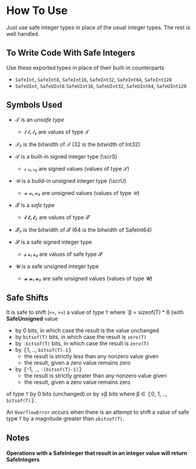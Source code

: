 # How To Use

Just use safe integer types in place of the usual integer types.  The rest is well handled.

## To Write Code With Safe Integers

Use these exported types in place of their built-in counterparts
- `SafeInt`, `SafeInt8`, `SafeInt16`, `SafeInt32`, `SafeInt64`, `SafeInt128`
- `SafeUInt`, `SafeUInt8` `SafeUInt16`, `SafeUInt32`, `SafeUInt64`, `SafeUInt128`

## Symbols Used

- 𝒯  is an _unsafe type_
    - 𝓉  𝓉₁  𝓉₂ are values of type 𝒯

- 𝒯ᵦ is the bitwidth of 𝒯 (32 is the bitwidth of Int32) 

- 𝒮 is a built-in signed integer type (\scrS)
    - 𝓈  𝓈₁  𝓈₂ are signed values (values of type 𝒮)

- 𝒰 is a build-in unsigned integer type (\scrU)
    - 𝓊  𝓊₁  𝓊₂ are unsigned values (values of type 𝒰)


- 𝓣  is a _safe type_
    - 𝓽  𝓽₁  𝓽₂ are values of type 𝓣

- 𝓣ᵦ is the bitwidth of 𝓣 (64 is the bitwidth of SafeInt64) 

- 𝓢 is a safe signed integer type
    - 𝓼  𝓼₁  𝓼₂ are values of safe type 𝓢 

- 𝓤 is a safe unsigned integer type
    - 𝓾  𝓾₁  𝓾₂ are safe unsigned values (values of type 𝓤)



## Safe Shifts

It is safe to shift (`<<`, `>>`) a value of type `T` where `β = sizeof(T) * 8 (with  __SafeUnsigned__ value
- by 0 bits, in which case the result is the value unchanged
- by `bitsof(T)` bits, in which case the result is `zero(T)`
- by `-bitsof(T)` bits, in which case the result is `zero(T)`
- by ⦃1, .., `bitsof(T)-1`⦄
     - the result is strictly less than any nonzero value given
     - the result, given a zero value remains zero
- by ⦃-1, .., `-(bitsof(T)-1)`⦄
    - the result is strictly greater than any nonzero value given
    - the result, given a zero value remains zero


of type `T` by 0 bits (unchanged) or by ±β bits where β ∈ ⦃0, 1, .., `bitsof(T)`⦄.

An `OverflowError` occurs when there is an attempt to shift a value of safe type `T`
by a magnitude greater than `±bitsof(T)`.

## Notes

#### Operations with a SafeInteger that result in an integer value will return SafeIntegers
